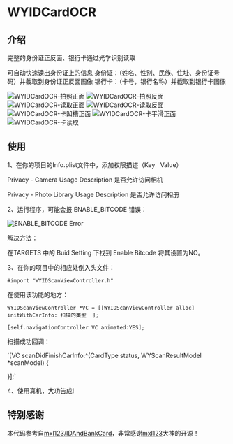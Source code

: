 # WYIDCardOCR

## 介绍
完整的身份证正反面、银行卡通过光学识别读取

可自动快速读出身份证上的信息
身份证：（姓名、性别、民族、住址、身份证号码）并截取到身份证正反面图像
银行卡：（卡号，银行名称）并截取到银行卡图像

![WYIDCardOCR-拍照正面](https://github.com/unseim/WYIDCardOCR/WYIDCardOCR/master/Image/拍照正面.png?raw=true)
![WYIDCardOCR-拍照反面](https://github.com/unseim/WYIDCardOCR/WYIDCardOCR/master/Image/拍照反面.png?raw=true)
![WYIDCardOCR-读取正面](https://github.com/unseim/WYIDCardOCR/WYIDCardOCR/master/Image/读取正面.png?raw=true)
![WYIDCardOCR-读取反面](https://github.com/unseim/WYIDCardOCR/WYIDCardOCR/master/Image/读取反面.png?raw=true)
![WYIDCardOCR-卡凹槽正面](https://github.com/unseim/WYIDCardOCR/WYIDCardOCR/master/Image/卡凹槽正面.png?raw=true)
![WYIDCardOCR-卡平滑正面](https://github.com/unseim/WYIDCardOCR/WYIDCardOCR/master/Image/卡平滑正面.png?raw=true)
![WYIDCardOCR-卡读取](https://github.com/unseim/WYIDCardOCR/WYIDCardOCR/master/Image/卡读取.png?raw=true)


## 使用

1、在你的项目的Info.plist文件中，添加权限描述（Key   Value）

Privacy - Camera Usage Description      是否允许访问相机

Privacy - Photo Library Usage Description       是否允许访问相册

2、运行程序，可能会报 ENABLE_BITCODE 错误：

![ENABLE_BITCODE Error](https://github.com/unseim/WYIDCardOCR/WYIDCardOCR/master/Image/错误.png?raw=true)

解决方法：

在TARGETS 中的 Buid Setting 下找到 Enable Bitcode 将其设置为NO。

3、在你的项目中的相应处倒入头文件：

`#import "WYIDScanViewController.h"`

在使用该功能的地方：

`WYIDScanViewController *VC = [[WYIDScanViewController alloc] initWithCarInfo: 扫描的类型  ];`

`[self.navigationController VC animated:YES];`


扫描成功回调：

`[VC scanDidFinishCarInfo:^(CardType status, WYScanResultModel *scanModel) {


}];`

4、使用真机，大功告成! 


## 特别感谢
本代码参考自[mxl123/IDAndBankCard](https://github.com/mxl123/IDAndBankCard)，非常感谢[mxl123](https://github.com/mxl123)大神的开源！

